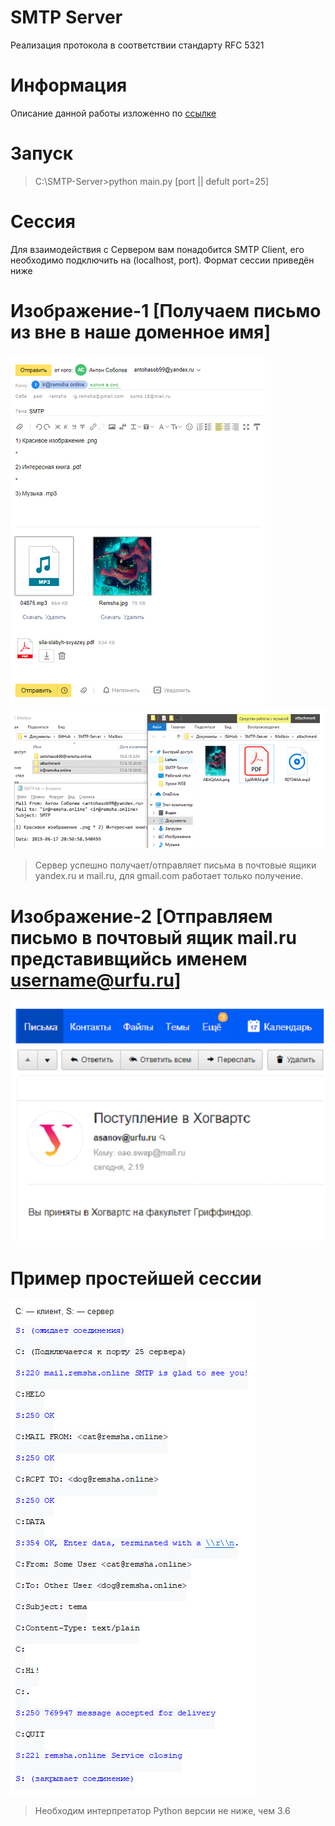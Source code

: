 # SMTP Server
Реализация протокола в соответствии стандарту RFC 5321

# Информация
Описание данной работы изложенно по [ссылке](https://drive.google.com/open?id=1wqg_qWe2PHAdq0MPPVMRYyJUvzZvYHtp)

# Запуск
> C:\SMTP-Server>python main.py [port || defult port=25] 

# Сессия
Для взаимодействия с Сервером вам понадобится SMTP Client, его необходимо подключить на (localhost, port). Формат сессии приведён ниже

# Изображение-1 [Получаем письмо из вне в наше доменное имя]
![Screenshot](Screenshots/Screenshot_1.png)
![Screenshot](Screenshots/Screenshot_2.png)

>Сервер успешно получает/отправляет письма в почтовые ящики yandex.ru и mail.ru, для gmail.com работает только получение.

# Изображение-2 [Отправляем письмо в почтовый ящик mail.ru представивщийсь именем username@urfu.ru]
![Screenshot](Screenshots/Screenshot_3.png)

# Пример простейшей сессии
![Screenshot](Screenshots/Screenshot_4.png)

>Необходим интерпретатор Python версии не ниже, чем 3.6
